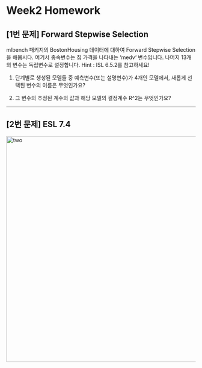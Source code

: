 
# Week2 Homework 

## [1번 문제] Forward Stepwise Selection

mlbench 패키지의 BostonHousing 데이터에 대하여 Forward Stepwise Selection 을 해봅시다.
여기서 종속변수는 집 가격을 나타내는 ‘medv‘ 변수입니다. 나머지 13개의 변수는 독립변수로 설정합니다.
Hint : ISL 6.5.2를 참고하세요!

1. 단계별로 생성된 모델들 중 예측변수(또는 설명변수)가 4개인 모델에서, 새롭게 선택된 변수의 이름은 무엇인가요?

2. 그 변수의 추정된 계수의 값과 해당 모델의 결정계수 R^2는 무엇인가요?

-----------------------
## [2번 문제] ESL 7.4

<img src="https://user-images.githubusercontent.com/68581951/126829635-5ccb114e-fde7-42e4-8d6b-aae994698a81.png" alt="two" width="600"/>


